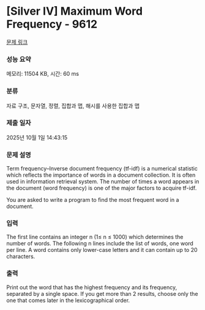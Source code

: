 # [Silver IV] Maximum Word Frequency - 9612 

[문제 링크](https://www.acmicpc.net/problem/9612) 

### 성능 요약

메모리: 11504 KB, 시간: 60 ms

### 분류

자료 구조, 문자열, 정렬, 집합과 맵, 해시를 사용한 집합과 맵

### 제출 일자

2025년 10월 1일 14:43:15

### 문제 설명

<p>Term frequency–Inverse document frequency (tf-idf) is a numerical statistic which reflects the importance of words in a document collection. It is often used in information retrieval system. The number of times a word appears in the document (word frequency) is one of the major factors to acquire tf-idf. </p>

<p>You are asked to write a program to find the most frequent word in a document. </p>

### 입력 

 <p>The first line contains an integer n (1≤ n ≤ 1000) which determines the number of words. The following n lines include the list of words, one word per line. A word contains only lower-case letters and it can contain up to 20 characters. </p>

### 출력 

 <p>Print out the word that has the highest frequency and its frequency, separated by a single space. If you get more than 2 results, choose only the one that comes later in the lexicographical order. </p>

